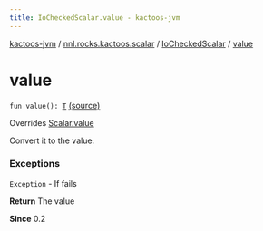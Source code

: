 ```yaml
---
title: IoCheckedScalar.value - kactoos-jvm
---
```


[kactoos-jvm](../../index.html) / [nnl.rocks.kactoos.scalar](../index.html) / [IoCheckedScalar](index.html) / [value](./value.html)

# value

`fun value(): `[`T`](index.html#T) [(source)](https://github.com/neonailol/kactoos/blob/master/kactoos-jvm/src/main/kotlin/nnl/rocks/kactoos/scalar/IoCheckedScalar.kt#L27)

Overrides [Scalar.value](../../nnl.rocks.kactoos/-scalar/value.html)

Convert it to the value.

### Exceptions

`Exception` - If fails

**Return**
The value

**Since**
0.2

